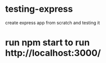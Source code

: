 # testing-express
create express app from scratch and testing it
# run npm start to run http://localhost:3000/
